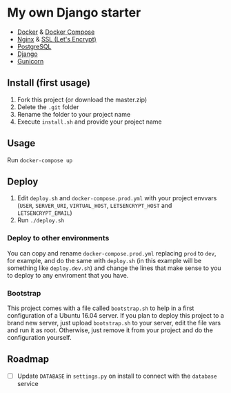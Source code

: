 # My own Django starter

- [Docker](https://www.docker.com/) & [Docker Compose](https://docs.docker.com/compose/)
- [Nginx](https://www.nginx.com/) & [SSL (Let's Encrypt)](https://letsencrypt.org/)
- [PostgreSQL](https://www.postgresql.org/)
- [Django](https://www.djangoproject.com/)
- [Gunicorn](http://gunicorn.org/)

## Install (first usage)
1. Fork this project (or download the master.zip)
2. Delete the `.git` folder
3. Rename the folder to your project name
4. Execute `install.sh` and provide your project name

## Usage
Run `docker-compose up`

## Deploy
1. Edit `deploy.sh` and `docker-compose.prod.yml` with your project envvars (`USER`, `SERVER_URI`, `VIRTUAL_HOST`, `LETSENCRYPT_HOST` and `LETSENCRYPT_EMAIL`)
2. Run `./deploy.sh`

### Deploy to other environments
You can copy and rename `docker-compose.prod.yml` replacing `prod` to `dev`, for example, and do the same with `deploy.sh` (in this example will be something like `deploy.dev.sh`) and change the lines that make sense to you to deploy to any enviroment that you have.

### Bootstrap
This project comes with a file called `bootstrap.sh` to help in a first configuration of a Ubuntu 16.04 server. If you plan to deploy this project to a brand new server, just upload `bootstrap.sh` to your server, edit the file vars and run it as root. Otherwise, just remove it from your project and do the configuration yourself.


## Roadmap
- [ ] Update `DATABASE` in `settings.py` on install to connect with the `database` service
